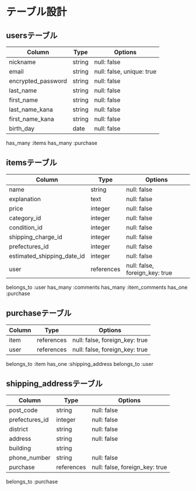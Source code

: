 # テーブル設計

## usersテーブル

| Column             | Type    | Options                   |
| ------------------ | ------- | ------------------------- |
| nickname           | string  | null: false               |
| email              | string  | null: false, unique: true |
| encrypted_password | string  | null: false               |
| last_name          | string  | null: false               |
| first_name         | string  | null: false               |
| last_name_kana     | string  | null: false               |
| first_name_kana    | string  | null: false               |
| birth_day          | date    | null: false               |

has_many :items
has_many :purchase



## itemsテーブル

| Column                      | Type       | Options                        |
| --------------------------- | ---------- | ------------------------------ |
| name                        | string     | null: false                    |
| explanation                 | text       | null: false                    |
| price                       | integer    | null: false                    |
| category_id                 | integer    | null: false                    |
| condition_id                | integer    | null: false                    |
| shipping_charge_id          | integer    | null: false                    |
| prefectures_id              | integer    | null: false                    |
| estimated_shipping_date_id  | integer    | null: false                    |
| user                        | references | null: false, foreign_key: true |

belongs_to :user
has_many :comments
has_many :item_comments
has_one :purchase

## purchaseテーブル

| Column          | Type     | Options                          |
| --------------- | ---------- | ------------------------------ |
| item            | references | null: false, foreign_key: true |
| user            | references | null: false, foreign_key: true |

belongs_to :item
has_one :shipping_address
belongs_to :user

## shipping_addressテーブル

| Column            | Type       | Options                        |
| ----------------- | ---------- | ------------------------------ |
| post_code         | string     | null: false                    |
| prefectures_id    | integer    | null: false                    |
| district          | string     | null: false                    |
| address           | string     | null: false                    |
| building          | string     |                                |
| phone_number      | string     | null: false                    |
| purchase          | references | null: false, foreign_key: true |

belongs_to :purchase
